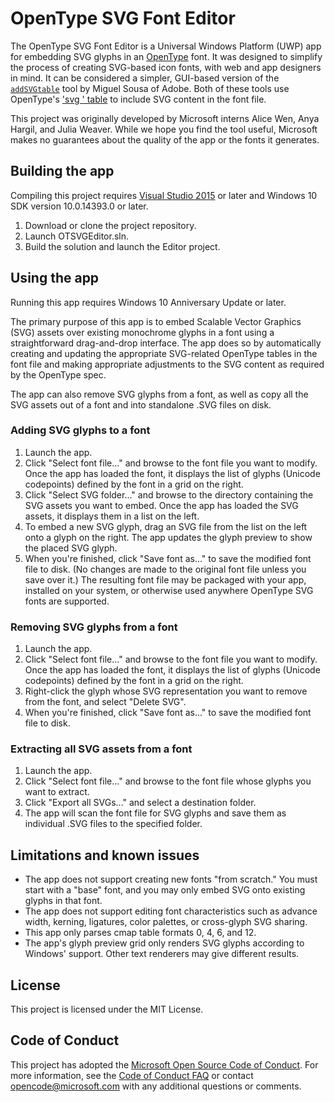 # OpenType SVG Font Editor

The OpenType SVG Font Editor is a Universal Windows Platform (UWP) app for
embedding SVG glyphs in an [OpenType](https://www.microsoft.com/en-us/Typography/OpenTypeSpecification.aspx)
font. It was designed to simplify the process of creating SVG-based icon fonts,
with web and app designers in mind. It can be considered a simpler, GUI-based
version of the [`addSVGtable`](https://github.com/adobe-type-tools/opentype-svg)
tool by Miguel Sousa of Adobe. Both of these tools use OpenType's ['svg ' table](https://www.microsoft.com/typography/otspec/svg.htm)
to include SVG content in the font file.

This project was originally developed by Microsoft interns Alice Wen, Anya
Hargil, and Julia Weaver. While we hope you find the tool useful, Microsoft
makes no guarantees about the quality of the app or the fonts it generates.

## Building the app

Compiling this project requires [Visual Studio 2015](https://www.visualstudio.com/vs)
or later and Windows 10 SDK version 10.0.14393.0 or later.

1. Download or clone the project repository.
2. Launch OTSVGEditor.sln.
3. Build the solution and launch the Editor project.

## Using the app

Running this app requires Windows 10 Anniversary Update or later.

The primary purpose of this app is to embed Scalable Vector Graphics (SVG)
assets over existing monochrome glyphs in a font using a straightforward 
drag-and-drop interface. The app does so by automatically creating and updating the
appropriate SVG-related OpenType tables in the font file and making appropriate
adjustments to the SVG content as required by the OpenType spec.

The app can also remove SVG glyphs from a font, as well as copy all the SVG
assets out of a font and into standalone .SVG files on disk.

### Adding SVG glyphs to a font

1. Launch the app.
2. Click "Select font file..." and browse to the font file you want to modify.
   Once the app has loaded the font, it displays the list of glyphs (Unicode
   codepoints) defined by the font in a grid on the right.
3. Click "Select SVG folder..." and browse to the directory containing the SVG
   assets you want to embed. Once the app has loaded the SVG assets, it displays
   them in a list on the left.
4. To embed a new SVG glyph, drag an SVG file from the list on the left onto a
   glyph on the right. The app updates the glyph preview to show the placed SVG
   glyph.
5. When you're finished, click "Save font as..." to save the modified font file
   to disk. (No changes are made to the original font file unless you save over
   it.) The resulting font file may be packaged with your app, installed on your
   system, or otherwise used anywhere OpenType SVG fonts are supported.

### Removing SVG glyphs from a font

1. Launch the app.
2. Click "Select font file..." and browse to the font file you want to modify.
   Once the app has loaded the font, it displays the list of glyphs (Unicode
   codepoints) defined by the font in a grid on the right.
3. Right-click the glyph whose SVG representation you want to remove from the
   font, and select "Delete SVG".
4. When you're finished, click "Save font as..." to save the modified font file
   to disk.

### Extracting all SVG assets from a font

1. Launch the app.
2. Click "Select font file..." and browse to the font file whose glyphs you want
   to extract.
3. Click "Export all SVGs..." and select a destination folder.
4. The app will scan the font file for SVG glyphs and save them as individual
   .SVG files to the specified folder.

## Limitations and known issues

* The app does not support creating new fonts "from scratch." You must start
  with a "base" font, and you may only embed SVG onto existing glyphs in that
  font.
* The app does not support editing font characteristics such as advance width,
  kerning, ligatures, color palettes, or cross-glyph SVG sharing.
* This app only parses cmap table formats 0, 4, 6, and 12.
* The app's glyph preview grid only renders SVG glyphs according to Windows'
  support. Other text renderers may give different results.

## License

This project is licensed under the MIT License.

## Code of Conduct

This project has adopted the [Microsoft Open Source Code of Conduct](https://opensource.microsoft.com/codeofconduct).
For more information, see the [Code of Conduct FAQ](https://opensource.microsoft.com/codeofconduct/faq/)
or contact [opencode@microsoft.com](opencode@microsoft.com) with any
additional questions or comments.

